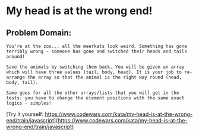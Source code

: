 # My head is at the wrong end!

## Problem Domain: 

`You're at the zoo... all the meerkats look weird. Something has gone terribly wrong - someone has gone and switched their heads and tails around!`

`Save the animals by switching them back. You will be given an array which will have three values (tail, body, head). It is your job to re-arrange the array so that the animal is the right way round (head, body, tail).`

`Same goes for all the other arrays/lists that you will get in the tests: you have to change the element positions with the same exact logics - simples!`

[Try it yourself: https://www.codewars.com/kata/my-head-is-at-the-wrong-end/train/javascript](https://www.codewars.com/kata/my-head-is-at-the-wrong-end/train/javascript)